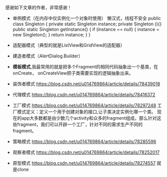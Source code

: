 感谢如下文章的作者，非常感谢！
- 单例模式（在内存中仅实例化一个对象时使用）
懒汉式，线程不安全
public class Singleton {
    private static Singleton instance;
    private Singleton (){}
    public static Singleton getInstance() {
     if (instance == null) {
         instance = new Singleton();
     }
     return instance;
    }
}

- 适配器模式（典型的就是ListView和GridView的适配器）
- 建造者模式（AlertDialog.Builder）
- **模板模式**,我最常用的就是把多个Fragment的相同代码抽象出一个基类，在onCreate， onCreateView把子类需要实现的逻辑抽象出来。
- 装饰者模式 https://blog.csdn.net/u014769864/article/details/78439018
- 代理模式 https://blog.csdn.net/u014769864/article/details/78416372
- 工厂模式 https://blog.csdn.net/u014769864/article/details/78297248
工厂模式定义：定义一个用于创建对象的接口,让子类决定实例化哪一个类。
现在的app大多数都是由少数几个activity和众多的fragment组成，那么针对这些fragment，我们可以开辟一个工厂，针对不同的需求生产不同的fragment。
- 策略模式 https://blog.csdn.net/u014769864/article/details/78285596
- 观察者模式 https://blog.csdn.net/u014769864/article/details/78252017
- 原型模式 https://blog.csdn.net/u014769864/article/details/78274557   就是clone
